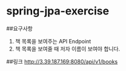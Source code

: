 # spring-jpa-exercise
##요구사항 
1. 책 목록을 보여주는 API Endpoint
2. 책 목록을 보여줄 때 저자 이름이 보여야 합니다.

##링크
http://3.39.187.169:8080/api/v1/books
